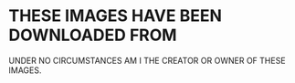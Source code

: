# THESE IMAGES HAVE BEEN DOWNLOADED FROM <!-- WWW.TRANSPARENTTEXTURES.COM -->
UNDER NO CIRCUMSTANCES AM I THE CREATOR OR OWNER OF THESE IMAGES. 